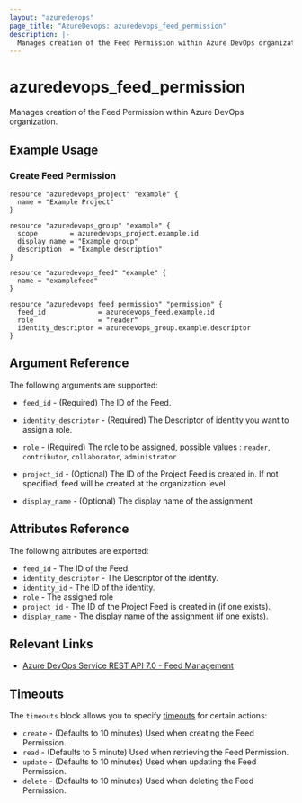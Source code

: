 ```yaml
---
layout: "azuredevops"
page_title: "AzureDevops: azuredevops_feed_permission"
description: |-
  Manages creation of the Feed Permission within Azure DevOps organization.
---
```


# azuredevops_feed_permission

Manages creation of the Feed Permission within Azure DevOps organization.

## Example Usage

### Create Feed Permission
```hcl
resource "azuredevops_project" "example" {
  name = "Example Project"
}

resource "azuredevops_group" "example" {
  scope        = azuredevops_project.example.id
  display_name = "Example group"
  description  = "Example description"
}

resource "azuredevops_feed" "example" {
  name = "examplefeed"
}

resource "azuredevops_feed_permission" "permission" {
  feed_id             = azuredevops_feed.example.id
  role                = "reader"
  identity_descriptor = azuredevops_group.example.descriptor
}
```


## Argument Reference

The following arguments are supported:

* `feed_id` - (Required) The ID of the Feed.

* `identity_descriptor` - (Required) The Descriptor of identity you want to assign a role.

* `role` - (Required) The role to be assigned, possible values : `reader`, `contributor`, `collaborator`, `administrator`

* `project_id` - (Optional) The ID of the Project Feed is created in. If not specified, feed will be created at the organization level.

* `display_name` - (Optional) The display name of the assignment


## Attributes Reference

The following attributes are exported:

* `feed_id` - The ID of the Feed.
* `identity_descriptor` - The Descriptor of  the identity.
* `identity_id` - The ID of the identity.
* `role` - The assigned role
* `project_id` - The ID of the Project Feed is created in (if one exists).
* `display_name` - The display name of the assignment (if one exists).

## Relevant Links

- [Azure DevOps Service REST API 7.0 - Feed Management](https://learn.microsoft.com/en-us/rest/api/azure/devops/artifacts/feed-management?view=azure-devops-rest-7.0)

## Timeouts

The `timeouts` block allows you to specify [timeouts](https://developer.hashicorp.com/terraform/language/resources/syntax#operation-timeouts) for certain actions:

* `create` - (Defaults to 10 minutes) Used when creating the Feed Permission.
* `read` - (Defaults to 5 minute) Used when retrieving the Feed Permission.
* `update` - (Defaults to 10 minutes) Used when updating the Feed Permission.
* `delete` - (Defaults to 10 minutes) Used when deleting the Feed Permission.